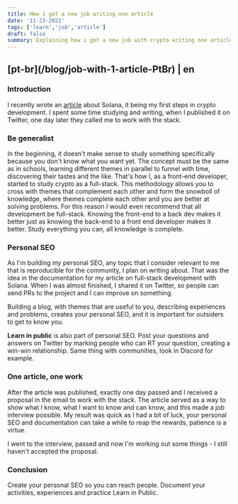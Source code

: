 ```yaml
---
title: How i got a new job writing one article
date: '11-23-2021'
tags: ['learn','job','article']
draft: false
summary: Explaining how i got a new job with crypto writing one article about what i learning.
---
```


<h2>[pt-br](/blog/job-with-1-article-PtBr) | en</h2>

### Introduction

I recently wrote an [article](/blog/fullstack-development-solana) about Solana, it being my first steps in crypto development. I spent some time studying and writing, when I published it on Twitter, one day later they called me to work with the stack.

### Be generalist

In the beginning, it doesn't make sense to study something specifically because you don't know what you want yet. The concept must be the same as in schools, learning different themes in parallel to funnel with time, discovering their tastes and the like. That's how I, as a front-end developer, started to study crypto as a full-stack. This methodology allows you to cross with themes that complement each other and form the snowboll of knowledge, where themes complete each other and you are better at solving problems. For this reason I would even recommend that all development be full-stack. Knowing the front-end to a back dev makes it better just as knowing the back-end to a front end developer makes it better. Study everything you can, all knowledge is complete.

### Personal SEO

As I'm building my personal SEO, any topic that I consider relevant to me that is reproducible for the community, I plan on writing about. That was the idea in the documentation for my article on full-stack development with Solana. When I was almost finished, I shared it on Twitter, so people can send PRs to the project and I can improve on something.

Building a blog, with themes that are useful to you, describing experiences and problems, creates your personal SEO, and it is important for outsiders to get to know you.

**Learn in public** is also part of personal SEO. Post your questions and answers on Twitter by marking people who can RT your question, creating a win-win relationship. Same thing with communities, look in Discord for example.

### One article, one work

After the article was published, exactly one day passed and I received a proposal in the email to work with the stack. The article served as a way to show what I know, what I want to know and can know, and this made a job interview possible. My result was quick as I had a bit of luck, your personal SEO and documentation can take a while to reap the rewards, patience is a virtue.

I went to the interview, passed and now I'm working out some things - I still haven't accepted the proposal.

### Conclusion

Create your personal SEO so you can reach people. Document your activities, experiences and practice Learn in Public.